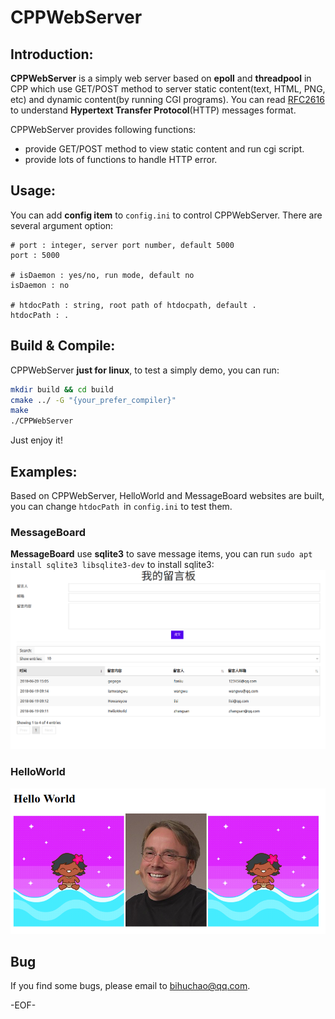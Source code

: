 # CPPWebServer

## Introduction:

**CPPWebServer** is a simply web server based on **epoll** and **threadpool** in CPP which use GET/POST method to server static content(text, HTML, PNG, etc) and dynamic content(by running CGI programs). You can read [RFC2616](https://tools.ietf.org/html/rfc2616) to understand **Hypertext Transfer Protocol**(HTTP) messages format.

CPPWebServer provides following functions:
- provide GET/POST method to view static content and run cgi script.
- provide lots of functions to handle HTTP error.

## Usage:

You can add **config item** to `config.ini` to control CPPWebServer. There are several argument option:
```
# port : integer, server port number, default 5000
port : 5000

# isDaemon : yes/no, run mode, default no
isDaemon : no

# htdocPath : string, root path of htdocpath, default .
htdocPath : .
```

## Build & Compile:

CPPWebServer **just for linux**, to test a simply demo, you can run:

```bash
mkdir build && cd build
cmake ../ -G "{your_prefer_compiler}"
make
./CPPWebServer
```
Just enjoy it!

## Examples:
Based on CPPWebServer, HelloWorld and MessageBoard websites are built, you can change `htdocPath `in `config.ini` to test them.

### MessageBoard
**MessageBoard** use **sqlite3** to save message items, you can run `sudo apt install sqlite3 libsqlite3-dev` to install sqlite3:
![image](doc/MessageBoard.png)
### HelloWorld
![image](doc/HelloWorld.png)


## Bug

If you find some bugs, please email to bihuchao@qq.com.
    
-EOF-

